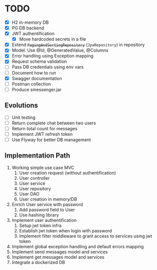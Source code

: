 # TODO

- [x] H2 in-memory DB
- [x] PG DB backend
- [x] JWT authentification
  - [x] Move hardcoded secrets in a file
- [x] Extend ~~`PagingAndSortingRepository`~~ (`JpaRepository`) in repository
- [x] Model: Use @Id, @GeneratedValue, @Columns
- [x] Error handling using Exception mapping
- [x] Request schema validation
- [ ] Pass DB credentials using env vars
- [ ] Document how to run
- [x] Swagger documentation
- [ ] Postman collection
- [ ] Produce smessenger.jar

## Evolutions

- [ ] Unit testing
- [ ] Return complete chat between two users
- [ ] Return total count for messages
- [ ] Implement JWT refresh token
- [ ] Use Flyway for better DB management

## Implementation Path

1. Working simple use case MVC
   1. User creation request (without authentification)
   2. User controller
   3. User service
   4. User repository
   5. User DAO
   6. User creation in memory/DB
2. Enrich User service with password
   1. Add password field to User
   2. Use hashing library
3. Implement user authentification
   1. Setup jwt token infra
   2. Establish jwt token when login with password
   3. Implement filter middleware to grant access to services using jwt token
4. Implement global exception handling and default errors mapping
5. Implement send messages model and services
6. Implement get messages model and services
7. Integrate a dockerized DB

